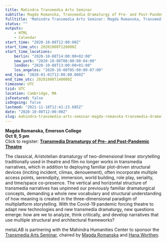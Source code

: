 ```yaml
---
title: Mahindra Transmedia Arts Seminar
subtitle: Magda Romanska, Transmedia Dramaturgy of Pre- and Post-Pandemic Theatre
fulltitle: 'Mahindra Transmedia Arts Seminar: Magda Romanska, Transmedia Dramaturgy of Pre- and Post-Pandemic Theatre'
status: ""
outputs:
    - HTML
    - Calendar
start_time: "2020-10-08T12:00:00Z"
start_time_utc: 20201008T120000Z
start_time_locations:
    berlin: "2020-10-08T14:00:00+02:00"
    new_york: "2020-10-08T08:00:00-04:00"
    london: "2020-10-08T13:00:00+01:00"
    los_angeles: "2020-10-08T05:00:00-07:00"
end_time: "2020-01-01T12:00:00.000Z"
end_time_utc: 20201008T140000Z
timezone: UTC
tzid: UTC
location: Cambridge, MA
isFeatured: false
isOngoing: false
lastmod: "2021-11-10T12:41:23.685Z"
date: "2020-10-08T12:00:00Z"
slug: mahindra-transmedia-arts-seminar-magda-romanska-transmedia-dramaturgy-of-pre-and-post-pandemic-theatre
---
```

**Magda Romanska, Emerson College<br> 
Oct 9, 5 pm<br>** 
Click to register: **[Transmedia Dramaturgy of Pre- and Post-Pandemic Theatre](https://harvard.zoom.us/webinar/register/WN_1tb0qt4eTYqeQKTRgckoxw)** 

The classical, Aristotelian dramaturgy of two-dimensional linear storytelling traditionally used in theatre and film no longer works in transmedia narratives, which in addition to deploying familiar plot-driven structural devices (inciting incident, climax, denouement), often incorporate multiple access points, serendipity, immersion, world building, role play, seriality, and time/space co-presence. The vertical and horizontal structure of transmedia narratives has unpinned our previously familiar dramaturgical concepts, demanding a whole new vocabulary and structural understanding of how meaning is created in the three-dimensional paradigm of multiplatform storytelling. With the Covid-19 pandemic forcing theatre to adapt new technologies and new transmedia dramaturgy, new questions emerge: how are we to analyze, think critically, and develop narratives that use multiple structural and architectural frameworks?

metaLAB is partnering with the Mahindra Humanities Center to sponsor the [Transmedia Arts Seminar](https://mahindrahumanities.fas.harvard.edu/transmedia-arts), chaired by [Magda Romanska](https://mahindrahumanities.fas.harvard.edu/people/magda-romanska) and [Hana Worthen](https://mahindrahumanities.fas.harvard.edu/people/hana-worthen).